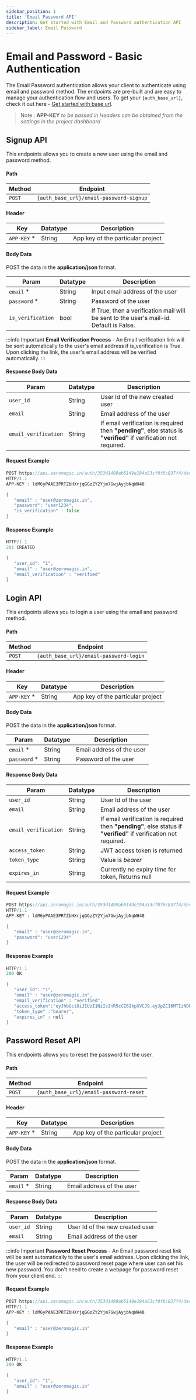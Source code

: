 ```yaml
---
sidebar_position: 1
title: 'Email Password API'
description: Get started with Email and Password authentication API
sidebar_label: Email Password
---
```


# Email and Password - Basic Authentication

The Email Password authentication allows your client to authenticate using email and password method. The endpoints are pre-built and are easy to manage your authentication flow and users. To get your `{auth_base_url}`, check it out here - [Get started with base url](authentication/apireference/generalinfo#get-started-with-base-url).

> Note : **APP-KEY** *to be passed in Headers can be obtained from the settings in the project dashboard*


## Signup API

This endpoints allows you to create a new user using the email and password method.

#### Path
| Method | Endpoint |
|---------|-------|
|`POST` | `{auth_base_url}/email-password-signup`|

#### Header
| Key | Datatype | Description|
|-------|-------|----------|
| `APP-KEY` * | String | App key of the particular project |


#### Body Data
POST the data in the **application/json** format.

| Param | Datatype | Description|
|-------|-------|----------|
| `email` * | String | Input email address of the user |
| `password` * | String | Password of the user |
| `is_verification` | bool | If True, then a verification mail will be sent to the user's mail-id. Default is False. |

:::info Important
**Email Verification Process** - An Email verification link will be sent automatically to the user's email address if is_verification is True. Upon clicking the link, the user's email address will be verified automatically.
:::

#### Response Body Data

| Param | Datatype | Description|
|-------|-------|----------|
| `user_id` | String | User Id of the new created user |
| `email`  | String | Email address of the user |
| `email_verification` | String | If email verification is required then **"pending"**, else status is **"verified"** if verification not required. |


#### Request Example

```go
POST https://api.zeromagic.in/auth/353d1499ab5149e194a53cf0f6c837f4/development/email-password-signup 
HTTP/1.1
APP-KEY : ldM6yPAAE3PRTZbHXrjqGGzZY2Yjm7GwjAyjbNqWH48

{
   "email" : "user@zeromagic.in",
   "password": "user1234",
   "is_verification" : false
}
```

#### Response Example

```go
HTTP/1.1 
201 CREATED

{
   "user_id": "1",
   "email" : "user@zeromagic.in",
   "email_verification" : "verified"
}
```

## Login API

This endpoints allows you to login a user using the email and password method.

#### Path
| Method | Endpoint |
|---------|-------|
|`POST` | `{auth_base_url}/email-password-login`|

#### Header
| Key | Datatype | Description|
|-------|-------|----------|
| `APP-KEY` * | String | App key of the particular project |


#### Body Data
POST the data in the **application/json** format.

| Param | Datatype | Description|
|-------|-------|----------|
| `email` * | String | Email address of the user |
| `password` * | String | Password of the user |


#### Response Body Data

| Param | Datatype | Description|
|-------|-------|----------|
| `user_id` | String | User Id of the user |
| `email`  | String | Email address of the user |
| `email_verification` | String | If email verification is required then **"pending"**, else status if **"verified"** if verification not required. |
| `access_token` | String | JWT access token is returned |
| `token_type` | String | Value is *bearer* |
| `expires_in` | String | Currently no expiry time for token, Returns null |



#### Request Example

```go
POST https://api.zeromagic.in/auth/353d1499ab5149e194a53cf0f6c837f4/development/email-password-login 
HTTP/1.1
APP-KEY : ldM6yPAAE3PRTZbHXrjqGGzZY2Yjm7GwjAyjbNqWH48

{
   "email" : "user@zeromagic.in",
   "password": "user1234"
}
```

#### Response Example

```go
HTTP/1.1 
200 OK

{
   "user_id": "1",
   "email" : "user@zeromagic.in",
   "email_verification" : "verified",
   "access_token":"eyJhbGciOiJIUzI1NiIsInR5cCI6IkpXVCJ9.eyJpZCI6MTIzNDU2Nzg5LCJuYW1lIjoiSm9zZXBoIn0.OpOSSw7e485LOP5PrzScxHb7SR6sAOMRckfFwi4rp7o",
   "token_type" :"bearer",
   "expires_in" : null
}
```

## Password Reset API

This endpoints allows you to reset the password for the user.

#### Path
| Method | Endpoint |
|---------|-------|
|`POST` | `{auth_base_url}/email-password-reset`|

#### Header
| Key | Datatype | Description|
|-------|-------|----------|
| `APP-KEY` * | String | App key of the particular project |

#### Body Data
POST the data in the **application/json** format.

| Param | Datatype | Description|
|-------|-------|----------|
| `email` * | String | Email address of the user |


#### Response Body Data

| Param | Datatype | Description|
|-------|-------|----------|
| `user_id` | String | User Id of the new created user |
| `email`  | String | Email address of the user |


:::info Important
**Password Reset Process** - An Email password reset link will be sent automatically to the user's email address. Upon clicking the link, the user will be redirected to password reset page where user can set his new password. You don't need to create a webpage for password reset from your client end.
:::



#### Request Example

```go
POST https://api.zeromagic.in/auth/353d1499ab5149e194a53cf0f6c837f4/development/email-password-reset 
HTTP/1.1
APP-KEY : ldM6yPAAE3PRTZbHXrjqGGzZY2Yjm7GwjAyjbNqWH48

{
   "email" : "user@zeromagic.in"
}
```

#### Response Example

```go
HTTP/1.1 
200 OK

{
   "user_id": "1",
   "email" : "user@zeromagic.in"
}
```

